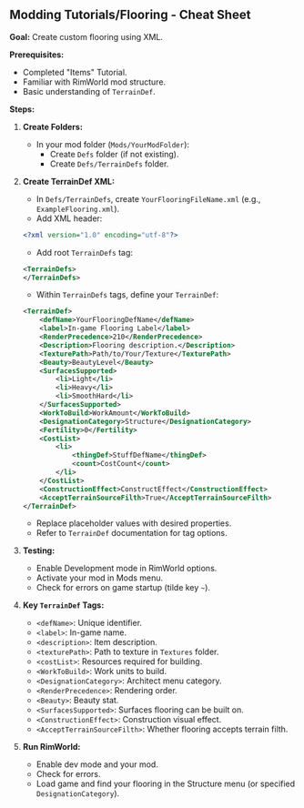 ## Modding Tutorials/Flooring - Cheat Sheet

**Goal:** Create custom flooring using XML.

**Prerequisites:**
- Completed "Items" Tutorial.
- Familiar with RimWorld mod structure.
- Basic understanding of `TerrainDef`.

**Steps:**

1.  **Create Folders:**
    - In your mod folder (`Mods/YourModFolder`):
        - Create `Defs` folder (if not existing).
        - Create `Defs/TerrainDefs` folder.

2.  **Create TerrainDef XML:**
    - In `Defs/TerrainDefs`, create `YourFlooringFileName.xml` (e.g., `ExampleFlooring.xml`).
    - Add XML header:
    ```xml
    <?xml version="1.0" encoding="utf-8"?>
    ```
    - Add root `TerrainDefs` tag:
    ```xml
    <TerrainDefs>
    </TerrainDefs>
    ```
    - Within `TerrainDefs` tags, define your `TerrainDef`:
    ```xml
    <TerrainDef>
        <defName>YourFlooringDefName</defName>
        <label>In-game Flooring Label</label>
        <RenderPrecedence>210</RenderPrecedence>
        <Description>Flooring description.</Description>
        <TexturePath>Path/to/Your/Texture</TexturePath>
        <Beauty>BeautyLevel</Beauty>
        <SurfacesSupported>
            <li>Light</li>
            <li>Heavy</li>
            <li>SmoothHard</li>
        </SurfacesSupported>
        <WorkToBuild>WorkAmount</WorkToBuild>
        <DesignationCategory>Structure</DesignationCategory>
        <Fertility>0</Fertility>
        <CostList>
            <li>
                <thingDef>StuffDefName</thingDef>
                <count>CostCount</count>
            </li>
        </CostList>
        <ConstructionEffect>ConstructEffect</ConstructionEffect>
        <AcceptTerrainSourceFilth>True</AcceptTerrainSourceFilth>
    </TerrainDef>
    ```
    - Replace placeholder values with desired properties.
    - Refer to `TerrainDef` documentation for tag options.

3.  **Testing:**
    - Enable Development mode in RimWorld options.
    - Activate your mod in Mods menu.
    - Check for errors on game startup (tilde key `~`).

4.  **Key `TerrainDef` Tags:**
    - `<defName>`: Unique identifier.
    - `<label>`: In-game name.
    - `<description>`: Item description.
    - `<texturePath>`: Path to texture in `Textures` folder.
    - `<costList>`: Resources required for building.
    - `<WorkToBuild>`: Work units to build.
    - `<DesignationCategory>`: Architect menu category.
    - `<RenderPrecedence>`: Rendering order.
    - `<Beauty>`: Beauty stat.
    - `<SurfacesSupported>`: Surfaces flooring can be built on.
    - `<ConstructionEffect>`: Construction visual effect.
    - `<AcceptTerrainSourceFilth>`: Whether flooring accepts terrain filth.

5.  **Run RimWorld:**
    - Enable dev mode and your mod.
    - Check for errors.
    - Load game and find your flooring in the Structure menu (or specified `DesignationCategory`).
